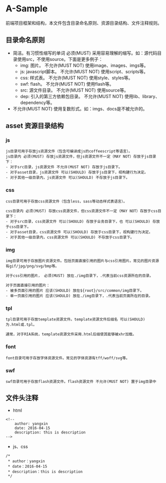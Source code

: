 # A-Sample
前端项目框架和结构，本文件包含目录命名原则、资源目录结构、文件注释规则。

## 目录命名原则

- 简洁。有习惯性缩写的单词 必须(MUST) 采用容易理解的缩写。如：源代码目录使用src，不使用source。下面是更多例子：
	- img: 图片。 不允许(MUST NOT) 使用image、images、imgs等。
	- js: javascript脚本。 不允许(MUST NOT) 使用script、scripts等。
	- css: 样式表。 不允许(MUST NOT) 使用style、styles等。
	- swf: flash。 不允许(MUST NOT) 使用flash等。
	- src: 源文件目录。 不允许(MUST NOT) 使用source等。
	- dep: 引入的第三方依赖包目录。 不允许(MUST NOT) 使用lib、library、dependency等。
- 不允许(MUST NOT) 使用复数形式。如：imgs、docs是不被允许的。

## asset  资源目录结构
### js
	js目录可用于存放js资源文件（包含可编译成js的coffeescript等语言）。
	js目录内 必须(MUST) 存放js资源文件，但js资源文件不一定（MAY NOT）存放于js目录下：
	- 对于src目录，js资源文件 不允许(MUST NOT) 存放于js目录下。
	- 对于asset目录，js资源文件 可以(SHOULD) 存放于js目录下，视构建行为决定。
	- 对于其他一级目录内，js资源文件 可以(SHOULD) 不存放于js目录下。
		
### css
	css目录可用于存放css资源文件（包含less，sass等动态样式表语言）。

	css目录内 必须(MUST) 存放css资源文件，但css资源文件不一定（MAY NOT）存放于css目录下：
	- 对于src目录，css资源文件 可以(SHOULD) 存放于业务目录下，也 可以(SHOULD) 存放于css目录下。
	- 对于asset目录，css资源文件 可以(SHOULD) 存放于css目录下，视构建行为决定。
	- 对于其他一级目录内，css资源文件 可以(SHOULD) 不存放于css目录下。
		
### img
	img目录可用于存放图片资源文件。包括页面直接引用的图片与css引用图片。常见的图片资源有gif/jpg/png/svg/bmp等。
		
	对于css引用的图片， 必须(MUST) 放在./img目录下，.代表当前css资源所在的目录。
		
	对于页面直接引用的图片：
	- 被多页面引用的图片 应该(SHOULD) 放在${root}/src/common/img目录下。
	- 单一页面引用的图片 应该(SHOULD) 放在./img目录下，.代表当前页面所在的目录。
		
### tpl
	tpl目录可用于存放template资源文件。template资源文件后缀名 可以(SHOULD) 为.html或.tpl。
		
	通常，对于RIA系统，template资源文件采用.html后缀使其能够被xhr加载。
		
### font
	font目录可用于存放字体资源文件。常见的字体资源有tff/woff/svg等。
		
### swf
	swf目录可用于存放flash资源文件。flash资源文件 不允许(MUST NOT) 置于img目录中
		
## 文件头注释
- html
```
<!--
	author: yangxin
	date: 2016-04-15
	description: this is description
-->
```

- js、css
```
/*
 * author：yangxin
 * date：2016-04-15
 * description：this is description
 */
 ```

